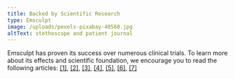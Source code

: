 ```yaml
---
title: Backed by Scientific Research
type: Emsculpt
image: /uploads/pexels-pixabay-40568.jpg
altText: stethoscope and patient journal
---
```

Emsculpt has proven its success over numerous clinical trials. To learn more about its effects and scientific foundation, we encourage you to read the following articles:  <a href="https://www.ncbi.nlm.nih.gov/pmc/articles/PMC6590311/">\[1]</a>, <a href="https://pubmed.ncbi.nlm.nih.gov/30302767/">\[2]</a>, <a href="https://pubmed.ncbi.nlm.nih.gov/30882507/">\[3]</a>, <a href="https://pubmed.ncbi.nlm.nih.gov/31738500/">\[4]</a>, <a href="https://pubmed.ncbi.nlm.nih.gov/30225976/">\[5]</a>, <a href="http://aesthetic-reconstructive-surgery.imedpub.com/highintensity-focused-electromagnetic-hifem-field-therapy-used-for-non-invasive-buttock-augmentation-and-lifting-feasibility-study.php?aid=24350">\[6]</a>, <a href="https://pubmed.ncbi.nlm.nih.gov/30500146/">\[7]</a>